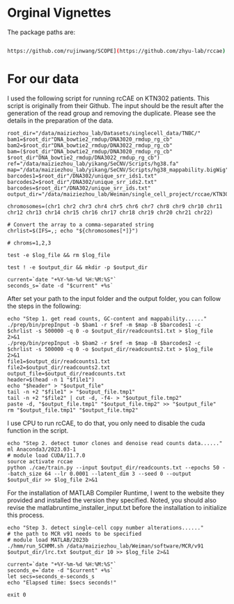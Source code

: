 # Orginal Vignettes
The package paths are:

```bash 

https://github.com/rujinwang/SCOPE](https://github.com/zhyu-lab/rccae)
```
# For our data
I used the following script for running rcCAE on KTN302 patients. This script is originally from their Github. The input should be the result after the generation of the read group and removing the duplicate. Please see the details in the preparation of the data.

```
root_dir="/data/maiziezhou_lab/Datasets/singlecell_data/TNBC/"
bam1=$root_dir"DNA_bowtie2_rmdup/DNA3020_rmdup_rg_cb"
bam2=$root_dir"DNA_bowtie2_rmdup/DNA3022_rmdup_rg_cb"
bam=($root_dir"DNA_bowtie2_rmdup/DNA3020_rmdup_rg_cb" $root_dir"DNA_bowtie2_rmdup/DNA3022_rmdup_rg_cb")
ref="/data/maiziezhou_lab/yikang/SeCNV/Scripts/hg38.fa"
map="/data/maiziezhou_lab/yikang/SeCNV/Scripts/hg38_mappability.bigWig"
barcodes1=$root_dir"/DNA302/unique_srr_ids1.txt"
barcodes2=$root_dir"/DNA302/unique_srr_ids2.txt"
barcodes=$root_dir"/DNA302/unique_srr_ids.txt"
output_dir="/data/maiziezhou_lab/Weiman/single_cell_project/rccae/KTN302"log_file=$output_dir/log.txt

chromosomes=(chr1 chr2 chr3 chr4 chr5 chr6 chr7 chr8 chr9 chr10 chr11 chr12 chr13 chr14 chr15 chr16 chr17 chr18 chr19 chr20 chr21 chr22)

# Convert the array to a comma-separated string
chrlist=$(IFS=,; echo "${chromosomes[*]}")

# chroms=1,2,3

test -e $log_file && rm $log_file

test ! -e $output_dir && mkdir -p $output_dir

current=`date "+%Y-%m-%d %H:%M:%S"`
seconds_s=`date -d "$current" +%s`
```
After set your path to the input folder and the output folder, you can follow the steps in the following:
```
echo "Step 1. get read counts, GC-content and mappability......"
./prep/bin/prepInput -b $bam1 -r $ref -m $map -B $barcodes1 -c $chrlist -s 500000 -q 0 -o $output_dir/readcounts1.txt > $log_file 2>&1
./prep/bin/prepInput -b $bam2 -r $ref -m $map -B $barcodes2 -c $chrlist -s 500000 -q 0 -o $output_dir/readcounts2.txt > $log_file 2>&1
file1=$output_dir/readcounts1.txt
file2=$output_dir/readcounts2.txt
output_file=$output_dir/readcounts.txt
header=$(head -n 1 "$file1")
echo "$header" > "$output_file"
tail -n +2 "$file1" > "$output_file.tmp1"
tail -n +2 "$file2" | cut -d, -f4- > "$output_file.tmp2"
paste -d, "$output_file.tmp1" "$output_file.tmp2" >> "$output_file"
rm "$output_file.tmp1" "$output_file.tmp2"
```
I use CPU to run rcCAE, to do that, you only need to disable the cuda function in the script.
```
echo "Step 2. detect tumor clones and denoise read counts data......"
ml Anaconda3/2023.03-1
# module load CUDA/11.7.0
source activate rccae
python ./cae/train.py --input $output_dir/readcounts.txt --epochs 50 --batch_size 64 --lr 0.0001 --latent_dim 3 --seed 0 --output $output_dir >> $log_file 2>&1
```
For the installation of MATLAB Compiler Runtime, I went to the website they provided and installed the version they specified. Noted, you should also revise the matlabruntime_installer_input.txt before the installation to initialize this process.
```
echo "Step 3. detect single-cell copy number alterations......"
# the path to MCR v91 needs to be specified
# module load MATLAB/2023b
./hmm/run_SCHMM.sh /data/maiziezhou_lab/Weiman/software/MCR/v91 $output_dir/lrc.txt $output_dir 10 >> $log_file 2>&1

current=`date "+%Y-%m-%d %H:%M:%S"`
seconds_e=`date -d "$current" +%s`
let secs=seconds_e-seconds_s
echo "Elapsed time: $secs seconds!"

exit 0
```

